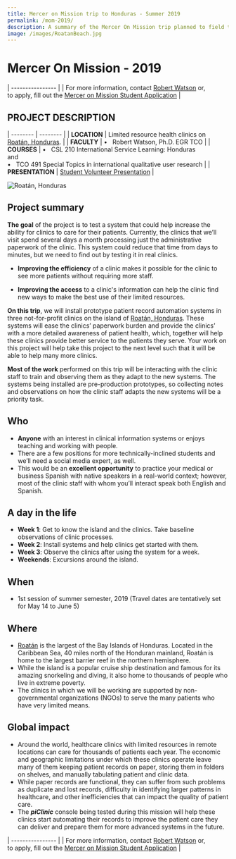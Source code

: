 ```yaml
---
title: Mercer on Mission trip to Honduras - Summer 2019
permalink: /mom-2019/
description: A summary of the Mercer On Mission trip planned to field test the piClinic Console during summer 2019
image: /images/RoatanBeach.jpg
---
```


# Mercer On Mission - 2019

| ---------------- |
| For more information, contact [Robert Watson](mailto://watson_rb@mercer.edu) or,<br>to apply, fill out the [Mercer on Mission Student Application](http://mom.mercer.edu/apply/) |

## PROJECT DESCRIPTION

| -------- | -------- |
| **LOCATION** | Limited resource health clinics on [Roatán, Honduras](https://www.google.com/maps/place/Roatán,+Honduras). |
| **FACULTY** | •&nbsp;&nbsp;&nbsp;Robert Watson, Ph.D. EGR TCO |
| **COURSES** | •&nbsp;&nbsp;&nbsp;CSL 210 International Service Learning: Honduras<br>and <br>•&nbsp;&nbsp;&nbsp;TCO 491 Special Topics in international qualitative user research |
| **PRESENTATION** | [Student Volunteer Presentation]({{site.baseurl}}/images/MomVolunteers2019c.pdf) |

![Roatán, Honduras](../images/RoatanBeach.jpg)

## Project summary

**The goal** of the project is to test a system that could help increase the ability for clinics to care for their patients. Currently, the clinics that we’ll visit spend several days a month processing just the administrative paperwork of the clinic. This system could reduce that time from days to minutes, but we need to find out by testing it in real clinics.

* **Improving the efficiency** of a clinic makes it possible for the clinic to see more patients without requiring more staff.

* **Improving the access** to a clinic's information can help the clinic find new ways to make the best use of their limited resources. 

**On this trip**, we will install prototype patient record automation systems in three not-for-profit clinics on the island of [Roatán, Honduras](https://www.google.com/maps/place/Roatán,+Honduras). These systems will ease the clinics’ paperwork burden and provide the clinics’ with a more detailed awareness of patient health, which, together will help these clinics provide better service to the patients they serve. Your work on this project will help take this project to the next level such that it will be able to help many more clinics.

**Most of the work** performed on this trip will be interacting with the clinic staff to train and observing them as they adapt to the new systems. The systems being installed are pre-production prototypes, so collecting notes and observations on how the clinic staff adapts the new systems will be a priority task. 


## Who

* **Anyone** with an interest in clinical information systems or enjoys teaching and working with people. 
* There are a few positions for more technically-inclined students and we’ll need a social media expert, as well. 
* This would be an **excellent opportunity** to practice your medical or business Spanish with native speakers in a real-world context; however, most of the clinic staff with whom you’ll interact speak both English and Spanish.

## A day in the life

* **Week 1**: Get to know the island and the clinics. Take baseline observations of clinic processes.
* **Week 2**: Install systems and help clinics get started with them.
* **Week 3**: Observe the clinics after using the system for a week.
* **Weekends**: Excursions around the island.

## When 

* 1st session of summer semester, 2019 (Travel dates are tentatively set for May 14 to June 5)

## Where

* [Roatán](https://www.google.com/maps/place/Roatán,+Honduras) is the largest of the Bay Islands of Honduras. Located in the Caribbean Sea, 40 miles north of the Honduran mainland, Roatán is home to the largest barrier reef in the northern hemisphere. 
* While the island is a popular cruise ship destination and famous for its amazing snorkeling and diving, it also home to thousands of people who live in extreme poverty. 
* The clinics in which we will be working are supported by non-governmental organizations (NGOs) to serve the many patients who have very limited means.

## Global impact
* Around the world, healthcare clinics with limited resources in remote locations can care for thousands of patients each year. The economic and geographic limitations under which these clinics operate leave many of them keeping patient records on paper, storing them in folders on shelves, and manually tabulating patient and clinic data.
* While paper records are functional, they can suffer from such problems as duplicate and lost records, difficulty in identifying larger patterns in healthcare, and other inefficiencies that can impact the quality of patient care. 
* The _**piClinic**_ console being tested during this mission will help these clinics start automating their records to improve the patient care they can deliver and prepare them for more advanced systems in the future.

| ---------------- |
| For more information, contact [Robert Watson](mailto://watson_rb@mercer.edu) or,<br>to apply, fill out the [Mercer on Mission Student Application](http://mom.mercer.edu/apply/) |
